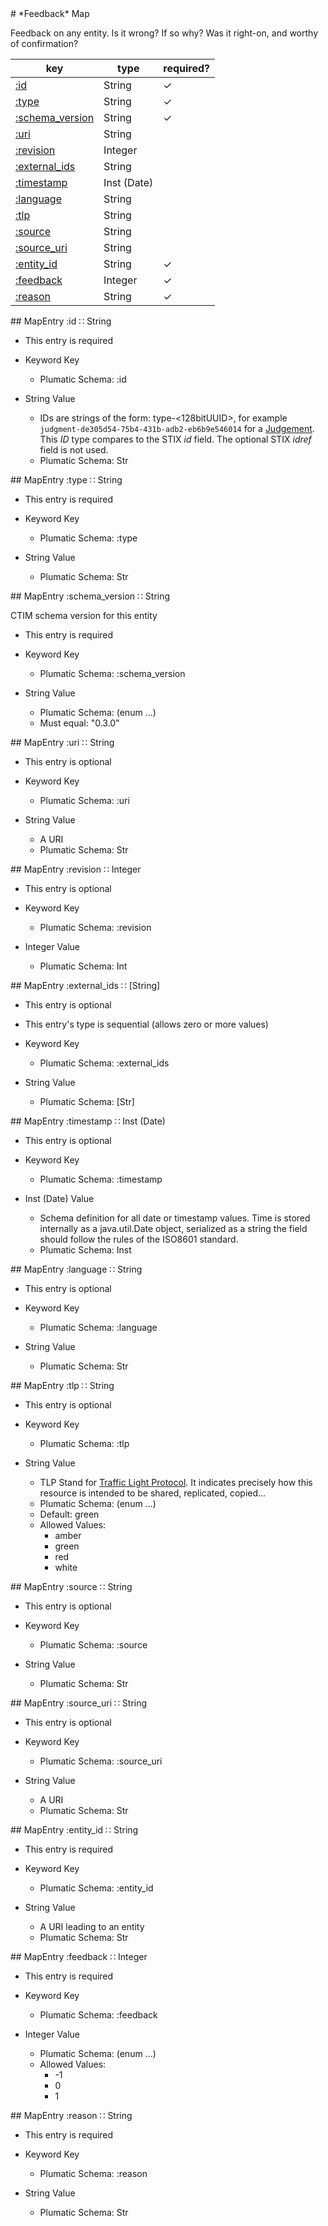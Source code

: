 <a name="top"/>
# *Feedback* Map

Feedback on any entity.  Is it wrong?  If so why?  Was
  it right-on, and worthy of confirmation?

| key | type | required? |
| --- | ---- | --------- |
|[:id](#mapentry-id-string)|String|&#10003;|
|[:type](#mapentry-type-string)|String|&#10003;|
|[:schema_version](#mapentry-schema_version-string)|String|&#10003;|
|[:uri](#mapentry-uri-string)|String||
|[:revision](#mapentry-revision-integer)|Integer||
|[:external_ids](#mapentry-external_ids-string)|String||
|[:timestamp](#mapentry-timestamp-instdate)|Inst (Date)||
|[:language](#mapentry-language-string)|String||
|[:tlp](#mapentry-tlp-string)|String||
|[:source](#mapentry-source-string)|String||
|[:source_uri](#mapentry-source_uri-string)|String||
|[:entity_id](#mapentry-entity_id-string)|String|&#10003;|
|[:feedback](#mapentry-feedback-integer)|Integer|&#10003;|
|[:reason](#mapentry-reason-string)|String|&#10003;|

<a name="mapentry-id-string"/>
## MapEntry :id ∷ String

* This entry is required

* Keyword Key
  * Plumatic Schema: :id

* String Value
  * IDs are strings of the form: type-<128bitUUID>, for example `judgment-de305d54-75b4-431b-adb2-eb6b9e546014` for a [Judgement](judgement.md). This _ID_ type compares to the STIX _id_ field.  The optional STIX _idref_ field is not used.
  * Plumatic Schema: Str

<a name="mapentry-type-string"/>
## MapEntry :type ∷ String

* This entry is required

* Keyword Key
  * Plumatic Schema: :type

* String Value
  * Plumatic Schema: Str

<a name="mapentry-schema_version-string"/>
## MapEntry :schema_version ∷ String

CTIM schema version for this entity

* This entry is required

* Keyword Key
  * Plumatic Schema: :schema_version

* String Value
  * Plumatic Schema: (enum ...)
  * Must equal: "0.3.0"

<a name="mapentry-uri-string"/>
## MapEntry :uri ∷ String

* This entry is optional

* Keyword Key
  * Plumatic Schema: :uri

* String Value
  * A URI
  * Plumatic Schema: Str

<a name="mapentry-revision-integer"/>
## MapEntry :revision ∷ Integer

* This entry is optional

* Keyword Key
  * Plumatic Schema: :revision

* Integer Value
  * Plumatic Schema: Int

<a name="mapentry-external_ids-string"/>
## MapEntry :external_ids ∷ [String]

* This entry is optional
* This entry's type is sequential (allows zero or more values)

* Keyword Key
  * Plumatic Schema: :external_ids

* String Value
  * Plumatic Schema: [Str]

<a name="mapentry-timestamp-instdate"/>
## MapEntry :timestamp ∷ Inst (Date)

* This entry is optional

* Keyword Key
  * Plumatic Schema: :timestamp

* Inst (Date) Value
  * Schema definition for all date or timestamp values.  Time is stored internally as a java.util.Date object, serialized as a string the field should follow the rules of the ISO8601 standard.
  * Plumatic Schema: Inst

<a name="mapentry-language-string"/>
## MapEntry :language ∷ String

* This entry is optional

* Keyword Key
  * Plumatic Schema: :language

* String Value
  * Plumatic Schema: Str

<a name="mapentry-tlp-string"/>
## MapEntry :tlp ∷ String

* This entry is optional

* Keyword Key
  * Plumatic Schema: :tlp

* String Value
  * TLP Stand for [Traffic Light Protocol](https://www.us-cert.gov/tlp). It indicates precisely how this resource is intended to be shared, replicated, copied...
  * Plumatic Schema: (enum ...)
  * Default: green
  * Allowed Values:
    * amber
    * green
    * red
    * white

<a name="mapentry-source-string"/>
## MapEntry :source ∷ String

* This entry is optional

* Keyword Key
  * Plumatic Schema: :source

* String Value
  * Plumatic Schema: Str

<a name="mapentry-source_uri-string"/>
## MapEntry :source_uri ∷ String

* This entry is optional

* Keyword Key
  * Plumatic Schema: :source_uri

* String Value
  * A URI
  * Plumatic Schema: Str

<a name="mapentry-entity_id-string"/>
## MapEntry :entity_id ∷ String

* This entry is required

* Keyword Key
  * Plumatic Schema: :entity_id

* String Value
  * A URI leading to an entity
  * Plumatic Schema: Str

<a name="mapentry-feedback-integer"/>
## MapEntry :feedback ∷ Integer

* This entry is required

* Keyword Key
  * Plumatic Schema: :feedback

* Integer Value
  * Plumatic Schema: (enum ...)
  * Allowed Values:
    * -1
    * 0
    * 1

<a name="mapentry-reason-string"/>
## MapEntry :reason ∷ String

* This entry is required

* Keyword Key
  * Plumatic Schema: :reason

* String Value
  * Plumatic Schema: Str
